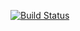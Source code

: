 [![Build Status](https://travis-ci.org/vuo/conan-gettext.svg?branch=master)](https://travis-ci.org/vuo/conan-gettext)

